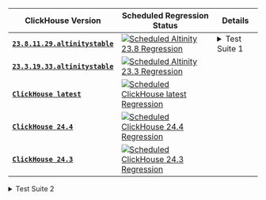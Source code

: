 | ClickHouse Version | Scheduled Regression Status | Details |
| ------------ | - | - |
| [**`23.8.11.29.altinitystable`**](https://hub.docker.com/layers/altinity/clickhouse-server/23.3.19.33.altinitystable/images/sha256-6cc967d9474eea8c92c765b177b886ee6789d59d041d58ce5bfb4b3e79f0ad73?context=explore)     | [![Scheduled Altinity 23.8 Regression](https://github.com/Altinity/clickhouse-regression/actions/workflows/scheduled-regression-altinity-23-8.yml/badge.svg)](https://github.com/Altinity/clickhouse-regression/actions/workflows/scheduled-regression-altinity-23-8.yml) | <details close> <summary>Test Suite 1</summary> [![Scheduled Altinity 23.8 Regression](https://github.com/Altinity/clickhouse-regression/actions/workflows/scheduled-regression-altinity-23-8.yml/badge.svg)](https://github.com/Altinity/clickhouse-regression/actions/workflows/scheduled-regression-altinity-23-8.yml) [![Scheduled Altinity 23.8 Regression](https://github.com/Altinity/clickhouse-regression/actions/workflows/scheduled-regression-altinity-23-8.yml/badge.svg)](https://github.com/Altinity/clickhouse-regression/actions/workflows/scheduled-regression-altinity-23-8.yml) [![Scheduled Altinity 23.8 Regression](https://github.com/Altinity/clickhouse-regression/actions/workflows/scheduled-regression-altinity-23-8.yml/badge.svg)](https://github.com/Altinity/clickhouse-regression/actions/workflows/scheduled-regression-altinity-23-8.yml) [![Scheduled Altinity 23.8 Regression](https://github.com/Altinity/clickhouse-regression/actions/workflows/scheduled-regression-altinity-23-8.yml/badge.svg)](https://github.com/Altinity/clickhouse-regression/actions/workflows/scheduled-regression-altinity-23-8.yml) [![Scheduled Altinity 23.8 Regression](https://github.com/Altinity/clickhouse-regression/actions/workflows/scheduled-regression-altinity-23-8.yml/badge.svg)](https://github.com/Altinity/clickhouse-regression/actions/workflows/scheduled-regression-altinity-23-8.yml) [![Scheduled Altinity 23.8 Regression](https://github.com/Altinity/clickhouse-regression/actions/workflows/scheduled-regression-altinity-23-8.yml/badge.svg)](https://github.com/Altinity/clickhouse-regression/actions/workflows/scheduled-regression-altinity-23-8.yml) </details> |
| [**`23.3.19.33.altinitystable`**](https://hub.docker.com/layers/altinity/clickhouse-server/23.3.19.33.altinitystable/images/sha256-6cc967d9474eea8c92c765b177b886ee6789d59d041d58ce5bfb4b3e79f0ad73?context=explore)     | [![Scheduled Altinity 23.3 Regression](https://github.com/Altinity/clickhouse-regression/actions/workflows/scheduled-regression-altinity-23-3.yml/badge.svg)](https://github.com/Altinity/clickhouse-regression/actions/workflows/scheduled-regression-altinity-23-3.yml) |
| [**`ClickHouse latest`**](https://hub.docker.com/layers/clickhouse/clickhouse-server/latest/images/sha256-d7b4def68c4921abaa7c9a89c4babb9bad154a41cc9c6eb35003d31f52177b7a?context=explore) | [![Scheduled ClickHouse latest Regression](https://github.com/Altinity/clickhouse-regression/actions/workflows/scheduled-regression-clickhouse-latest.yml/badge.svg)](https://github.com/Altinity/clickhouse-regression/actions/workflows/scheduled-regression-clickhouse-latest.yml) |
| [**`ClickHouse 24.4`**](https://hub.docker.com/layers/clickhouse/clickhouse-server/24.4/images/sha256-33e92f43baeafc382497e1dad4c8b6c59b5ab6861115cbda5c6380c2b695e182?context=explore)   | [![Scheduled ClickHouse 24.4 Regression](https://github.com/Altinity/clickhouse-regression/actions/workflows/scheduled-regression-clickhouse-24-4.yml/badge.svg)](https://github.com/Altinity/clickhouse-regression/actions/workflows/scheduled-regression-clickhouse-24-4.yml) |
| [**`ClickHouse 24.3`**](https://hub.docker.com/layers/clickhouse/clickhouse-server/24.3/images/sha256-17d28b29c79ff9e3aca7af7874296ff84cc462d1dfae79172f4b5d1c444bc792?context=explore)   | [![Scheduled ClickHouse 24.3 Regression](https://github.com/Altinity/clickhouse-regression/actions/workflows/scheduled-regression-clickhouse-24-3.yml/badge.svg)](https://github.com/Altinity/clickhouse-regression/actions/workflows/scheduled-regression-clickhouse-24-3.yml) |




<details close>
<summary>Test Suite 2</summary>

<details close>

  [![Scheduled Altinity 23.8 Regression](https://github.com/Altinity/clickhouse-regression/actions/workflows/scheduled-regression-altinity-23-8.yml/badge.svg)](https://github.com/Altinity/clickhouse-regression/actions/workflows/scheduled-regression-altinity-23-8.yml)

</details>


</details>
